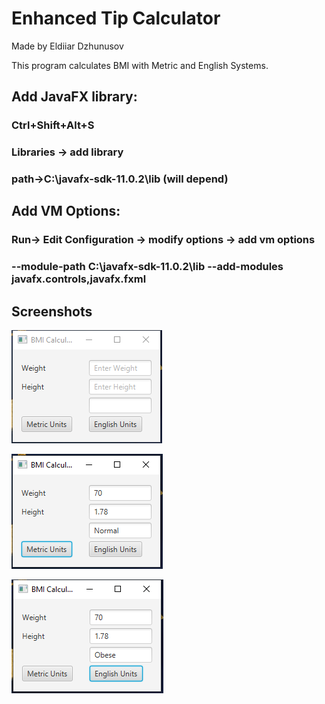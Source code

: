 # Enhanced Tip Calculator
Made by Eldiiar Dzhunusov

This program calculates BMI with Metric and English Systems.
## Add JavaFX library:
### Ctrl+Shift+Alt+S
### Libraries -> add library 
### path->C:\javafx-sdk-11.0.2\lib (will depend)

## Add VM Options:
### Run-> Edit Configuration -> modify options -> add vm options
### --module-path C:\javafx-sdk-11.0.2\lib --add-modules javafx.controls,javafx.fxml


## Screenshots
![](img1.png)


![](img2.png)


![](img3.png)
